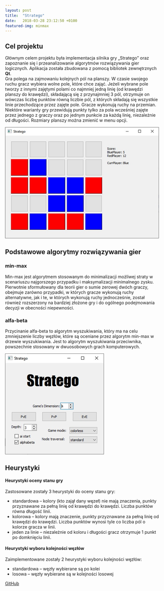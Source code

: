 ```yaml
---
layout: post
title:  "Stratego"
date:   2018-03-28 23:12:50 +0100
featured-img: minmax
---
```

## Cel projektu
Głównym celem projektu była implementacja silnika gry „Stratego” oraz zapoznanie się i przeanalizowanie algorytmów rozwiązywania gier logicznych. Aplikacja została zbudowana z pomocą bibliotek zewnętrznych **Qt**.  
Gra polega na zajmowaniu kolejnych pól na planszy. W czasie swojego ruchu gracz wybiera wolne pole, które chce zająć. Jeżeli wybrane pole tworzy z innymi zajętymi polami co najmniej jedną linię (od krawędzi planszy do krawędzi), składającą się z przynajmniej 3 pól, otrzymuje on wówczas liczbę punktów równą liczbie pól, z których składają się wszystkie linie przechodzące przez zajęte pole. Gracze wykonują ruchy na przemian. Niektóre warianty gry przewidują punkty tylko za pola wcześniej zajęte przez jednego z graczy oraz po jednym punkcie za każdą linię, niezależnie od długości. Rozmiary planszy można zmienić w menu opcji.

![](https://raw.githubusercontent.com/jacekbla/jacekbla.github.io/master/assets/img/posts/content/stratego/stratego.jpg)

## Podstawowe algorytmy rozwiązywania gier

### min-max
Min-max jest algorytmem stosowanym do minimalizacji możliwej straty w scenariuszu najgorszego przypadku i maksymalizacji minimalnego zysku. Pierwotnie sformułowany dla teorii gier o sumie zerowej dwóch graczy, obejmuje zarówno przypadki, w których gracze wykonują ruchy alternatywne, jak i te, w których wykonują ruchy jednocześnie, został również rozszerzony na bardziej złożone gry i do ogólnego podejmowania decyzji w obecności niepewności.

### alfa-beta
Przycinanie alfa-beta to algorytm wyszukiwania, który ma na celu zmniejszenie liczby węzłów, które są oceniane przez algorytm min-max w drzewie wyszukiwania. Jest to algorytm wyszukiwania przeciwnika, powszechnie stosowany w dwuosobowych grach komputerowych.

![](https://raw.githubusercontent.com/jacekbla/jacekbla.github.io/master/assets/img/posts/content/stratego/menu.jpg)

## Heurystyki 

#### Heurystyki oceny stanu gry
Zastosowane zostały 3 heurystyki do oceny stanu gry:
- standardowa – kolory (kto zajął dany węzeł) nie mają znaczenia, punkty przyznawane za pełną linię od krawędzi do krawędzi. Liczba punktów równa długość linii.
- kolorowa – kolory mają znaczenie, punkty przyznawane za pełną linię od krawędzi do krawędzi. Liczba punktów wynosi tyle co liczba pól o kolorze gracza w linii.
- jeden za linie – niezależnie od koloru i długości gracz otrzymuje 1 punkt po domknięciu linii.

#### Heurystyki wyboru kolejności węzłów
Zaimplementowane zostały 2 heurystyki wyboru kolejności węzłów:
- standardowa – węzły wybierane są po kolei
- losowa – węzły wybierane są w kolejności losowej  

[GitHub](https://github.com/jacekbla/si3)